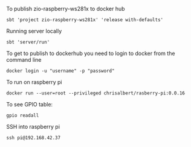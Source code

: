 

To publish zio-raspberry-ws281x to docker hub
```
sbt 'project zio-raspberry-ws281x' 'release with-defaults'
```

Running server locally
```
sbt 'server/run' 

```

To get to publish to dockerhub you need to login to docker from the command line 
```
docker login -u "username" -p "password"
```

To run on raspberry pi
```
docker run --user=root --privileged chrisalbert/rasberry-pi:0.0.16
```

To see GPIO table:
```
gpio readall
``` 

SSH into raspberry pi
```
ssh pi@192.168.42.37
```
